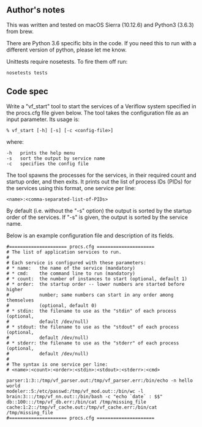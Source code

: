 Author's notes
---------------

This was written and tested on macOS Sierra (10.12.6) and Python3 (3.6.3) from brew.

There are Python 3.6 specific bits in the code.  If you need this to run with a different version of python, 
please let me know.

Unittests require nosetests.  To fire them off run:

    nosetests tests

Code spec
---------

Write a "vf_start" tool to start the services of a Veriflow system
specified in the procs.cfg file given below.  The tool takes the
configuration file as an input parameter.  Its usage is:

~~~
% vf_start [-h] [-s] [-c <config-file>]
~~~

where:

    -h   prints the help menu
    -s   sort the output by service name
    -c   specifies the config file

The tool spawns the processes for the services, in their required
count and startup order, and then exits.  It prints out the list of
process IDs (PIDs) for the services using this format, one service
per line:

~~~
<name>:<comma-separated-list-of-PIDs> 
~~~

By default (i.e. without the "-s" option) the output is sorted by the
startup order of the services.  If "-s" is given, the output is sorted
by the service name.

Below is an example configuration file and description of its fields.

~~~
#===================== procs.cfg =====================
# The list of application services to run.
#
# Each service is configured with these parameters:
# * name:   the name of the service (mandatory)
# * cmd:    the command line to run (mandatory)
# * count:  the number of instances to start (optional, default 1)
# * order:  the startup order -- lower numbers are started before higher
#           number; same numbers can start in any order among themselves
#           (optional, default 0)
# * stdin:  the filename to use as the "stdin" of each process (optional,
#           default /dev/null)
# * stdout: the filename to use as the "stdout" of each process (optional,
#           default /dev/null)
# * stderr: the filename to use as the "stderr" of each process (optional,
#           default /dev/null)
#
# The syntax is one service per line:
# <name>:<count>:<order>:<stdin>:<stdout>:<stderr>:<cmd>

parser:1:3::/tmp/vf_parser.out:/tmp/vf_parser.err:/bin/echo -n hello world
modeler::5:/etc/passwd:/tmp/vf_mod.out::/bin/wc -l
brain:3:::/tmp/vf_nn.out::/bin/bash -c "echo `date` : $$"
db::100:::/tmp/vf_db.err:/bin/cat /tmp/missing_file
cache:1:2::/tmp/vf_cache.out:/tmp/vf_cache.err:/bin/cat /tmp/missing_file
#===================== procs.cfg =====================
~~~